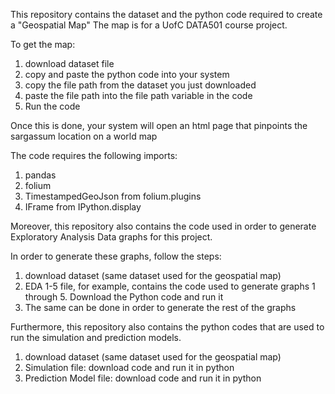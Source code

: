 This repository contains the dataset and the python code required to create a "Geospatial Map"
The map is for a UofC DATA501 course project.

To get the map:
1) download dataset file
2) copy and paste the python code into your system
3) copy the file path from the dataset you just downloaded
4) paste the file path into the file path variable in the code
5) Run the code

Once this is done, your system will open an html page that pinpoints the sargassum location on a world map

The code requires the following imports:
1) pandas
2) folium
3) TimestampedGeoJson from folium.plugins
4) IFrame from IPython.display

Moreover, this repository also contains the code used in order to generate Exploratory Analysis Data graphs for this project.

In order to generate these graphs, follow the steps:
1) download dataset (same dataset used for the geospatial map)
2) EDA 1-5 file, for example, contains the code used to generate graphs 1 through 5. Download the Python code and run it
3) The same can be done in order to generate the rest of the graphs

Furthermore, this repository also contains the python codes that are used to run the simulation and prediction models.
1) download dataset (same dataset used for the geospatial map)
2) Simulation file: download code and run it in python
3) Prediction Model file: download code and run it in python

